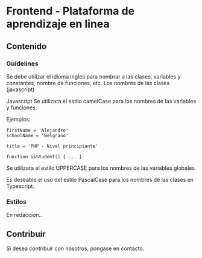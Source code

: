 # Frontend - Plataforma de aprendizaje en linea

## Contenido

### Guidelines

Se debe utilizar el idioma ingles para nombrar a las clases, variables y constantes, nombre de funciones, etc.
Los nombres de las clases (javascript)

Javascript
Se utilizara el estilo camelCase para los nombres de las variables y funciones.

Ejemplos:

```
firstName = 'Alejandro'
schoolName = 'Belgrano'

title = 'PHP - Nivel principiante'

function isStudent() { ... }
```

Se utilizara el estilo UPPERCASE para los nombres de las variables globales

Es deseable el uso del estilo PascalCase para los nombres de las clases en Typescript.

### Estilos

En redaccion..

## Contribuir

Si desea contribuir con nosotros, pongase en contacto.
